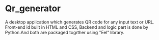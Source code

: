 # Qr_generator
A desktop application which generates QR code for any input text or URL. Front-end id built in HTML and CSS, Backend and logic part is done by Python.And both are packaged togrther using "Eel" library.
